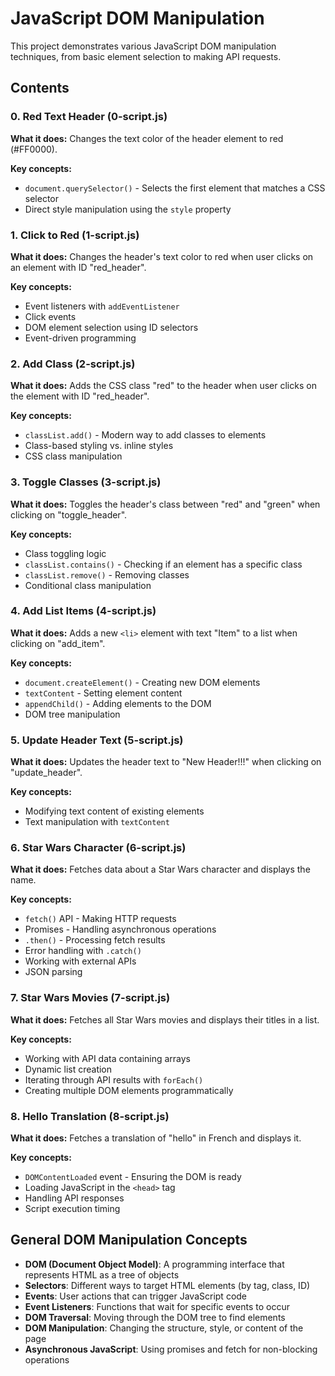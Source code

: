 # JavaScript DOM Manipulation

This project demonstrates various JavaScript DOM manipulation techniques, from basic element selection to making API requests.

## Contents

### 0. Red Text Header (0-script.js)
**What it does:** Changes the text color of the header element to red (#FF0000).

**Key concepts:**
- `document.querySelector()` - Selects the first element that matches a CSS selector
- Direct style manipulation using the `style` property

### 1. Click to Red (1-script.js)
**What it does:** Changes the header's text color to red when user clicks on an element with ID "red_header".

**Key concepts:**
- Event listeners with `addEventListener`
- Click events
- DOM element selection using ID selectors
- Event-driven programming

### 2. Add Class (2-script.js)
**What it does:** Adds the CSS class "red" to the header when user clicks on the element with ID "red_header".

**Key concepts:**
- `classList.add()` - Modern way to add classes to elements
- Class-based styling vs. inline styles
- CSS class manipulation

### 3. Toggle Classes (3-script.js)
**What it does:** Toggles the header's class between "red" and "green" when clicking on "toggle_header".

**Key concepts:**
- Class toggling logic
- `classList.contains()` - Checking if an element has a specific class
- `classList.remove()` - Removing classes
- Conditional class manipulation

### 4. Add List Items (4-script.js)
**What it does:** Adds a new `<li>` element with text "Item" to a list when clicking on "add_item".

**Key concepts:**
- `document.createElement()` - Creating new DOM elements
- `textContent` - Setting element content
- `appendChild()` - Adding elements to the DOM
- DOM tree manipulation

### 5. Update Header Text (5-script.js)
**What it does:** Updates the header text to "New Header!!!" when clicking on "update_header".

**Key concepts:**
- Modifying text content of existing elements
- Text manipulation with `textContent`

### 6. Star Wars Character (6-script.js)
**What it does:** Fetches data about a Star Wars character and displays the name.

**Key concepts:**
- `fetch()` API - Making HTTP requests
- Promises - Handling asynchronous operations
- `.then()` - Processing fetch results
- Error handling with `.catch()`
- Working with external APIs
- JSON parsing

### 7. Star Wars Movies (7-script.js)
**What it does:** Fetches all Star Wars movies and displays their titles in a list.

**Key concepts:**
- Working with API data containing arrays
- Dynamic list creation
- Iterating through API results with `forEach()`
- Creating multiple DOM elements programmatically

### 8. Hello Translation (8-script.js)
**What it does:** Fetches a translation of "hello" in French and displays it.

**Key concepts:**
- `DOMContentLoaded` event - Ensuring the DOM is ready
- Loading JavaScript in the `<head>` tag
- Handling API responses
- Script execution timing

## General DOM Manipulation Concepts

- **DOM (Document Object Model)**: A programming interface that represents HTML as a tree of objects
- **Selectors**: Different ways to target HTML elements (by tag, class, ID)
- **Events**: User actions that can trigger JavaScript code
- **Event Listeners**: Functions that wait for specific events to occur
- **DOM Traversal**: Moving through the DOM tree to find elements
- **DOM Manipulation**: Changing the structure, style, or content of the page
- **Asynchronous JavaScript**: Using promises and fetch for non-blocking operations
